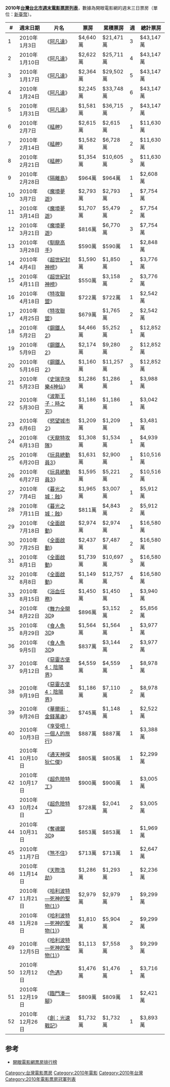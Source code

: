 **2010年[台灣](https://zh.wikipedia.org/wiki/台灣 "wikilink")[台北市週末電影票房列表](https://zh.wikipedia.org/wiki/台北市 "wikilink")**，數據為開眼電影網的週末三日票房（單位：[新臺幣](../Page/新臺幣.md "wikilink")）。

| \# | 週末日期        | 片名                                                                            | 票房      | 累積票房     | 週 | 總計票房     |
| -- | ----------- | ----------------------------------------------------------------------------- | ------- | -------- | - | -------- |
| 1  | 2010年1月3日   | 《[阿凡達](https://zh.wikipedia.org/wiki/阿凡達 "wikilink")》                         | $4,640萬 | $21,471萬 | 3 | $43,147萬 |
| 2  | 2010年1月10日  | 《[阿凡達](https://zh.wikipedia.org/wiki/阿凡達 "wikilink")》                         | $2,622萬 | $25,711萬 | 4 | $43,147萬 |
| 3  | 2010年1月17日  | 《[阿凡達](https://zh.wikipedia.org/wiki/阿凡達 "wikilink")》                         | $2,364萬 | $29,502萬 | 5 | $43,147萬 |
| 4  | 2010年1月24日  | 《[阿凡達](https://zh.wikipedia.org/wiki/阿凡達 "wikilink")》                         | $2,245萬 | $33,748萬 | 6 | $43,147萬 |
| 5  | 2010年1月31日  | 《[阿凡達](https://zh.wikipedia.org/wiki/阿凡達 "wikilink")》                         | $1,581萬 | $36,715萬 | 7 | $43,147萬 |
| 6  | 2010年2月7日   | 《[艋舺](https://zh.wikipedia.org/wiki/艋舺_\(台灣電影\) "wikilink")》                  | $2,615萬 | $2,615萬  | 1 | $11,630萬 |
| 7  | 2010年2月14日  | 《[艋舺](https://zh.wikipedia.org/wiki/艋舺_\(台灣電影\) "wikilink")》                  | $1,582萬 | $6,728萬  | 2 | $11,630萬 |
| 8  | 2010年2月21日  | 《[艋舺](https://zh.wikipedia.org/wiki/艋舺_\(台灣電影\) "wikilink")》                  | $1,354萬 | $10,605萬 | 3 | $11,630萬 |
| 9  | 2010年2月28日  | 《[隔離島](../Page/隔離島.md "wikilink")》                                            | $964萬   | $964萬    | 1 | $2,608萬  |
| 10 | 2010年3月7日   | 《[魔境夢遊](../Page/魔境夢遊.md "wikilink")》                                          | $2,793萬 | $2,793萬  | 1 | $7,754萬  |
| 11 | 2010年3月14日  | 《[魔境夢遊](../Page/魔境夢遊.md "wikilink")》                                          | $1,707萬 | $5,479萬  | 2 | $7,754萬  |
| 12 | 2010年3月21日  | 《[魔境夢遊](../Page/魔境夢遊.md "wikilink")》                                          | $816萬   | $6,770萬  | 3 | $7,754萬  |
| 13 | 2010年3月28日  | 《[馴龍高手](../Page/馴龍高手.md "wikilink")》                                          | $590萬   | $590萬    | 1 | $2,848萬  |
| 14 | 2010年4月4日   | 《[超世紀封神榜](../Page/超世紀封神榜.md "wikilink")》                                      | $1,590萬 | $1,850萬  | 1 | $3,776萬  |
| 15 | 2010年4月11日  | 《[超世紀封神榜](../Page/超世紀封神榜.md "wikilink")》                                      | $550萬   | $3,158萬  | 2 | $3,776萬  |
| 16 | 2010年4月18日  | 《[特攻聯盟](../Page/特攻聯盟.md "wikilink")》                                          | $722萬   | $722萬    | 1 | $2,542萬  |
| 17 | 2010年4月25日  | 《[特攻聯盟](../Page/特攻聯盟.md "wikilink")》                                          | $679萬   | $1,765萬  | 2 | $2,542萬  |
| 18 | 2010年5月2日   | 《[鋼鐵人2](../Page/鋼鐵人2.md "wikilink")》                                          | $4,466萬 | $5,252萬  | 1 | $12,852萬 |
| 19 | 2010年5月9日   | 《[鋼鐵人2](../Page/鋼鐵人2.md "wikilink")》                                          | $2,174萬 | $9,280萬  | 2 | $12,852萬 |
| 20 | 2010年5月16日  | 《[鋼鐵人2](../Page/鋼鐵人2.md "wikilink")》                                          | $1,160萬 | $11,257萬 | 3 | $12,852萬 |
| 21 | 2010年5月23日  | 《[史瑞克快樂4神仙](../Page/史瑞克快樂4神仙.md "wikilink")》                                  | $1,286萬 | $1,286萬  | 1 | $3,988萬  |
| 22 | 2010年5月30日  | 《[波斯王子：時之刃](https://zh.wikipedia.org/wiki/波斯王子：時之刃 "wikilink")》               | $1,186萬 | $1,186萬  | 1 | $3,042萬  |
| 23 | 2010年6月6日   | 《[慾望城市2](../Page/慾望城市2.md "wikilink")》                                        | $1,209萬 | $1,209萬  | 1 | $3,481萬  |
| 24 | 2010年6月13日  | 《[天龍特攻隊](../Page/天龍特攻隊.md "wikilink")》                                        | $1,308萬 | $1,534萬  | 1 | $4,939萬  |
| 25 | 2010年6月20日  | 《[玩具總動員3](../Page/玩具總動員3.md "wikilink")》                                      | $1,631萬 | $2,900萬  | 1 | $10,516萬 |
| 26 | 2010年6月27日  | 《[玩具總動員3](../Page/玩具總動員3.md "wikilink")》                                      | $1,595萬 | $5,221萬  | 2 | $10,516萬 |
| 27 | 2010年7月4日   | 《[暮光之城：蝕](../Page/暮光之城：蝕.md "wikilink")》                                      | $1,965萬 | $3,007萬  | 1 | $5,912萬  |
| 28 | 2010年7月11日  | 《[暮光之城：蝕](../Page/暮光之城：蝕.md "wikilink")》                                      | $811萬   | $4,843萬  | 2 | $5,912萬  |
| 29 | 2010年7月18日  | 《[全面啟動](../Page/全面啟動.md "wikilink")》                                          | $2,974萬 | $2,974萬  | 1 | $16,580萬 |
| 30 | 2010年7月25日  | 《[全面啟動](../Page/全面啟動.md "wikilink")》                                          | $2,437萬 | $7,487萬  | 2 | $16,580萬 |
| 31 | 2010年8月1日   | 《[全面啟動](../Page/全面啟動.md "wikilink")》                                          | $1,739萬 | $10,697萬 | 3 | $16,580萬 |
| 32 | 2010年8月8日   | 《[全面啟動](../Page/全面啟動.md "wikilink")》                                          | $1,149萬 | $12,757萬 | 4 | $16,580萬 |
| 33 | 2010年8月15日  | 《[浴血任務](../Page/浴血任務.md "wikilink")》                                          | $1,450萬 | $1,450萬  | 1 | $3,940萬  |
| 34 | 2010年8月22日  | 《[舞力全開3D](../Page/舞力全開3D.md "wikilink")》                                      | $896萬   | $3,152萬  | 2 | $5,856萬  |
| 35 | 2010年8月29日  | 《[食人魚3D](https://zh.wikipedia.org/wiki/食人魚3D "wikilink")》                     | $1,564萬 | $1,564萬  | 1 | $3,977萬  |
| 36 | 2010年9月5日   | 《[食人魚3D](https://zh.wikipedia.org/wiki/食人魚3D "wikilink")》                     | $837萬   | $3,144萬  | 2 | $3,977萬  |
| 37 | 2010年9月12日  | 《[惡靈古堡4：陰陽界](https://zh.wikipedia.org/wiki/惡靈古堡4：陰陽界 "wikilink")》             | $4,559萬 | $4,559萬  | 1 | $8,978萬  |
| 38 | 2010年9月19日  | 《[惡靈古堡4：陰陽界](https://zh.wikipedia.org/wiki/惡靈古堡4：陰陽界 "wikilink")》             | $1,186萬 | $7,110萬  | 2 | $8,978萬  |
| 39 | 2010年9月26日  | 《[華爾街：金錢萬歲](../Page/華爾街：金錢萬歲.md "wikilink")》                                  | $745萬   | $1,148萬  | 1 | $2,522萬  |
| 40 | 2010年10月3日  | 《[享受吧！一個人的旅行](https://zh.wikipedia.org/wiki/享受吧！一個人的旅行 "wikilink")》           | $887萬   | $887萬    | 1 | $3,388萬  |
| 41 | 2010年10月10日 | 《[通天神探狄仁傑](https://zh.wikipedia.org/wiki/通天神探狄仁傑 "wikilink")》                 | $805萬   | $805萬    | 1 | $2,299萬  |
| 42 | 2010年10月17日 | 《[超危險特工](../Page/超危險特工.md "wikilink")》                                        | $900萬   | $900萬    | 1 | $3,005萬  |
| 43 | 2010年10月24日 | 《[超危險特工](../Page/超危險特工.md "wikilink")》                                        | $728萬   | $2,041萬  | 2 | $3,005萬  |
| 44 | 2010年10月31日 | 《[奪魂鋸3D](../Page/奪魂鋸3D.md "wikilink")》                                        | $853萬   | $853萬    | 1 | $1,969萬  |
| 45 | 2010年11月7日  | 《[煞不住](https://zh.wikipedia.org/wiki/煞不住 "wikilink")》                         | $713萬   | $713萬    | 1 | $2,647萬  |
| 46 | 2010年11月14日 | 《[天際浩劫](../Page/天際浩劫.md "wikilink")》                                          | $1,286萬 | $1,293萬  | 1 | $2,236萬  |
| 47 | 2010年11月21日 | 《[哈利波特—死神的聖物(1)](https://zh.wikipedia.org/wiki/哈利波特—死神的聖物_\(電影\) "wikilink")》 | $2,979萬 | $2,979萬  | 1 | $9,299萬  |
| 48 | 2010年11月28日 | 《[哈利波特—死神的聖物(1)](https://zh.wikipedia.org/wiki/哈利波特—死神的聖物_\(電影\) "wikilink")》 | $1,810萬 | $5,904萬  | 2 | $9,299萬  |
| 49 | 2010年12月5日  | 《[哈利波特—死神的聖物(1)](https://zh.wikipedia.org/wiki/哈利波特—死神的聖物_\(電影\) "wikilink")》 | $1,113萬 | $7,558萬  | 3 | $9,299萬  |
| 50 | 2010年12月12日 | 《[色遇](https://zh.wikipedia.org/wiki/色遇 "wikilink")》                           | $1,476萬 | $1,476萬  | 1 | $3,716萬  |
| 51 | 2010年12月19日 | 《[臨門湊一腳](../Page/臨門湊一腳.md "wikilink")》                                        | $809萬   | $809萬    | 1 | $2,421萬  |
| 52 | 2010年12月26日 | 《[創：光速戰記](../Page/創：光速戰記.md "wikilink")》                                      | $1,732萬 | $1,732萬  | 1 | $3,893萬  |

## 参考

  - [開眼電影網票房排行榜](https://web.archive.org/web/20080710204529/http://app.atmovies.com.tw/movie/movie.cfm?action=boxoffice&bo_code=TWWeekend)

[Category:台灣電影票房](https://zh.wikipedia.org/wiki/Category:台灣電影票房 "wikilink") [Category:2010年電影](https://zh.wikipedia.org/wiki/Category:2010年電影 "wikilink") [Category:2010年台灣](https://zh.wikipedia.org/wiki/Category:2010年台灣 "wikilink") [Category:2010年電影票房冠軍列表](https://zh.wikipedia.org/wiki/Category:2010年電影票房冠軍列表 "wikilink")